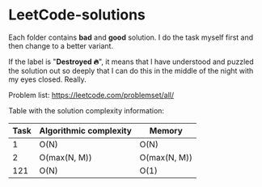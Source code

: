 # LeetCode-solutions

Each folder contains **bad** and **good** solution. I do the task myself first and then change to a better variant.

If the label is "**Destroyed 🔥**", it means that I have understood and puzzled the solution out so deeply that I can do this in the middle of the night with my eyes closed. Really.

Problem list: https://leetcode.com/problemset/all/

Table with the solution complexity information:

| Task | Algorithmic complexity |    Memory    |
| ---- | ---------------------- |    ------    |
| 1    | O(N)                   | O(N)         |
| 2    | O(max(N, M))           | O(max(N, M)) |
| 121  | O(N)                   | O(1)         |
